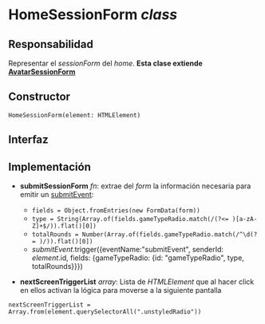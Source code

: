 # HomeSessionForm _class_

## Responsabilidad

Representar el _sessionForm_ del _home_. **Esta clase extiende [AvatarSessionForm](./AvatarSessionForm.md)**

## Constructor

```
HomeSessionForm(element: HTMLElement)
```

## Interfaz

## Implementación

-   **submitSessionForm** _fn_: extrae del _form_ la información necesaria para emitir un [submitEvent](./display.md#eventos):

    -   `fields = Object.fromEntries(new FormData(form))`
    -   `type = String(Array.of(fields.gameTypeRadio.match(/(?<= )[a-zA-Z]+$/)).flat()[0])`
    -   `totalRounds = Number(Array.of(fields.gameTypeRadio.match(/^\d(?= )/)).flat()[0])`
    -   _submitEvent_.trigger({eventName:"submitEvent", senderId: _element_.id, fields: {gameTypeRadio: {id: "gameTypeRadio", type, totalRounds}}})

-   **nextScreenTriggerList** _array_: Lista de _HTMLElement_ que al hacer click en ellos activan la lógica para moverse a la siguiente pantalla

```
nextScreenTriggerList = Array.from(element.querySelectorAll(".unstyledRadio"))
```

